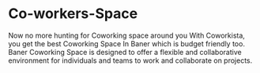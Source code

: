 # Co-workers-Space
 Now no more hunting for Coworking space around you With Coworkista, you get the best Coworking Space In Baner which is budget friendly too. Baner Coworking Space is designed to offer a flexible and collaborative environment for individuals and teams to work and collaborate on projects.
